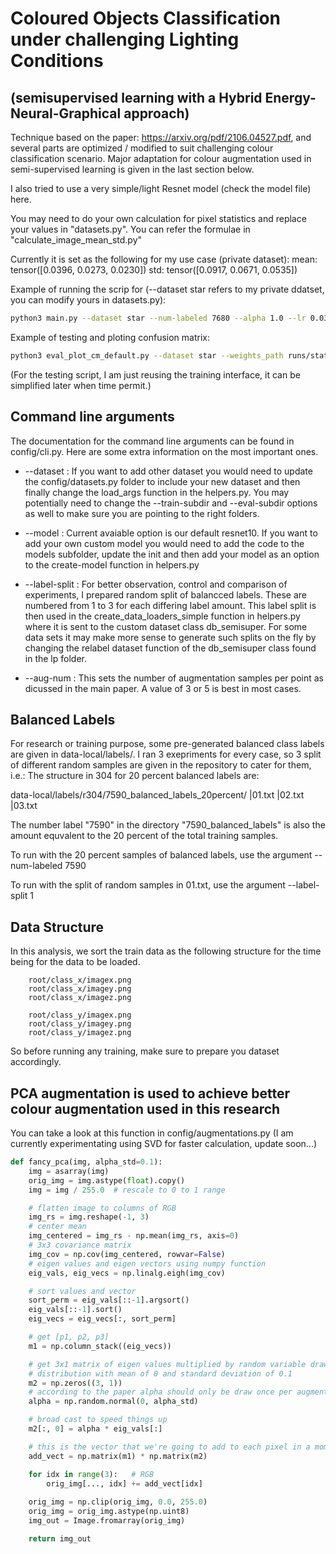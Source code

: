 # Coloured Objects Classification under challenging Lighting Conditions
## (semisupervised learning with a Hybrid Energy-Neural-Graphical approach)

Technique based on the paper: https://arxiv.org/pdf/2106.04527.pdf, and several parts are optimized / modified to suit challenging colour classification scenario. Major adaptation for colour augmentation used in semi-supervised learning is given in the last section below.

I also tried to use a very simple/light Resnet model (check the model file) here.

You may need to do your own calculation for pixel statistics and replace your values in "datasets.py". You can refer the formulae in "calculate_image_mean_std.py"

Currently it is set as the following for my use case (private dataset):
mean: tensor([0.0396, 0.0273, 0.0230])
std:  tensor([0.0917, 0.0671, 0.0535])

Example of running the scrip for (--dataset star refers to my private ddatset, you can modify yours in datasets.py):
```bash
python3 main.py --dataset star --num-labeled 7680 --alpha 1.0 --lr 0.03 --labeled-batch-size 128 --batch-size 512 --aug-num 3 --label-split 1 --progress True --num-steps 250000
```

Example of testing and ploting confusion matrix:
```bash
python3 eval_plot_cm_default.py --dataset star --weights_path runs/state_dict_epoch_100.pth --num-labeled 33600 --label-split 1 --logdir runs_eval
```
(For the testing script, I am just reusing the training interface, it can be simplified later when time permit.)

## Command line arguments

The documentation for the command line arguments can be found in config/cli.py. Here are some extra information on the most important ones.

- --dataset : If you want to add other dataset you would need to update the config/datasets.py folder to include your new dataset and then finally change the load_args function in the helpers.py. You may potentially need to change the --train-subdir and --eval-subdir options as well to make sure you are pointing to the right folders. 

- --model : Current avaiable option is our default resnet10. If you want to add your own custom model you would need to add the code to the models subfolder, update the init and then add your model as an option to the create-model function in helpers.py

- --label-split : For better observation, control and comparison of experiments, I prepared random split of balancced labels. These are numbered from 1 to 3 for each differing label amount. This label split is then used in the create_data_loaders_simple function in helpers.py where it is sent to the custom dataset class db_semisuper. For some data sets it may make more sense to generate such splits on the fly by changing the relabel dataset function of the db_semisuper class found in the lp folder.

- --aug-num : This sets the number of augmentation samples per point as dicussed in the main paper. A value of 3 or 5 is best in most cases.

## Balanced Labels
For research or training purpose, some pre-generated balanced class labels are given in data-local/labels/. 
I ran 3 exepriments for every case, so 3 split of different random samples are given in the repository to cater for them, i.e.:
The structure in 304 for 20 percent balanced labels are: 

data-local/labels/r304/7590_balanced_labels_20percent/  |01.txt  |02.txt  |03.txt

The number label "7590" in the directory "7590_balanced_labels" is also the amount equvalent to the 20 percent of the total training samples.

To run with the 20 percent samples of balanced labels, use the argument --num-labeled 7590

To run with the split of random samples in 01.txt, use the argument --label-split 1

## Data Structure
In this analysis, we sort the train data as the following structure for the time being for the data to be loaded.  
        
        root/class_x/imagex.png
        root/class_x/imagey.png
        root/class_x/imagez.png

        root/class_y/imagex.png
        root/class_y/imagey.png
        root/class_y/imagez.png

So before running any training, make sure to prepare you dataset accordingly.


## PCA augmentation is used to achieve better colour augmentation used in this research
You can take a look at this function in config/augmentations.py
(I am currently experimentating using SVD for faster calculation, update soon...)

```python
def fancy_pca(img, alpha_std=0.1):
    img = asarray(img)
    orig_img = img.astype(float).copy()
    img = img / 255.0  # rescale to 0 to 1 range

    # flatten image to columns of RGB
    img_rs = img.reshape(-1, 3)    
    # center mean
    img_centered = img_rs - np.mean(img_rs, axis=0)
    # 3x3 covariance matrix
    img_cov = np.cov(img_centered, rowvar=False)
    # eigen values and eigen vectors using numpy function
    eig_vals, eig_vecs = np.linalg.eigh(img_cov)

    # sort values and vector
    sort_perm = eig_vals[::-1].argsort()
    eig_vals[::-1].sort()
    eig_vecs = eig_vecs[:, sort_perm]

    # get [p1, p2, p3]
    m1 = np.column_stack((eig_vecs))

    # get 3x1 matrix of eigen values multiplied by random variable draw from normal
    # distribution with mean of 0 and standard deviation of 0.1
    m2 = np.zeros((3, 1))
    # according to the paper alpha should only be draw once per augmentation (not once per channel)
    alpha = np.random.normal(0, alpha_std)

    # broad cast to speed things up
    m2[:, 0] = alpha * eig_vals[:]

    # this is the vector that we're going to add to each pixel in a moment
    add_vect = np.matrix(m1) * np.matrix(m2)

    for idx in range(3):   # RGB
        orig_img[..., idx] += add_vect[idx]
    
    orig_img = np.clip(orig_img, 0.0, 255.0)
    orig_img = orig_img.astype(np.uint8)
    img_out = Image.fromarray(orig_img)

    return img_out
```
